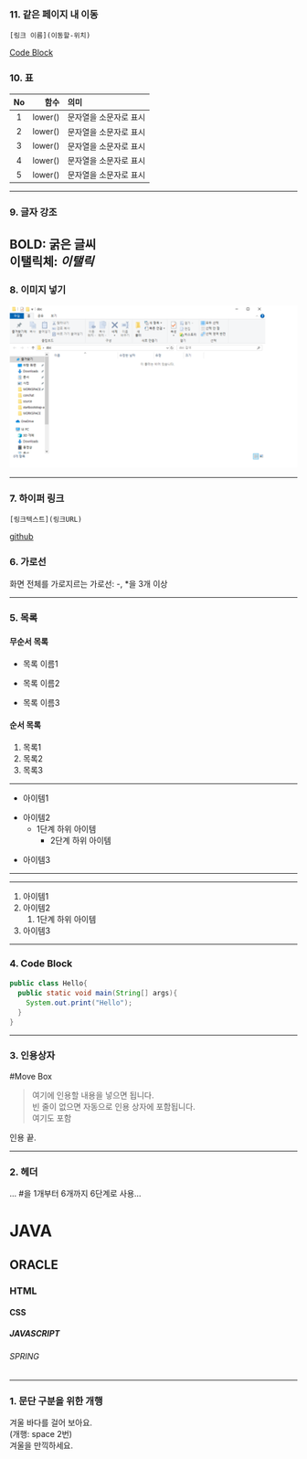 ### 11. 같은 페이지 내 이동
```
[링크 이름](이동할-위치)
```
[Code Block](#move-box)

### 10. 표
|No|함수|의미|
|:------------:|------------:|:------------|
|1|lower()|문자열을 소문자로 표시|
|2|lower()|문자열을 소문자로 표시|
|3|lower()|문자열을 소문자로 표시|
|4|lower()|문자열을 소문자로 표시|
|5|lower()|문자열을 소문자로 표시|
---

### 9. 글자 강조
BOLD: **굵은 글씨**  
이탤릭체: *이탤릭*
---

### 8. 이미지 넣기
![Window Image](https://github.com/DevelKim/markdown20240125/blob/main/test.png)

---


### 7. 하이퍼 링크
```
[링크텍스트](링크URL)
```
[github](https://github.com/DevelKim/markdown20240125/edit/main/README.md#spring)

### 6. 가로선
화면 전체를 가로지르는 가로선: -, *을 3개 이상
***

### 5. 목록
#### 무순서 목록
* 목록 이름1
- 목록 이름2
+ 목록 이름3

#### 순서 목록
1. 목록1
2. 목록2
3. 목록3

---
- 아이템1
+ 아이템2
  - 1단계 하위 아이템
    * 2단계 하위 아이템
* 아이템3
---

---
1. 아이템1
2. 아이템2  
   1. 1단계 하위 아이템
3. 아이템3
---

### 4. Code Block
```JAVA  
public class Hello{
  public static void main(String[] args){
    System.out.print("Hello");
  }
}
```

***

### 3. 인용상자
#Move Box
>여기에 인용할 내용을 넣으면 됩니다.  
>빈 줄이 없으면 자동으로 인용 상자에 포함됩니다.  
여기도 포함  

인용 끝.

***

### 2. 헤더
... #을 1개부터 6개까지 6단계로 사용...  
# JAVA  
## ORACLE
### HTML
#### CSS
##### JAVASCRIPT
###### SPRING  

***

### 1. 문단 구분을 위한 개행
겨울 바다를 걸어 보아요.  
(개행: space 2번)  
겨울을 만끽하세요.  
